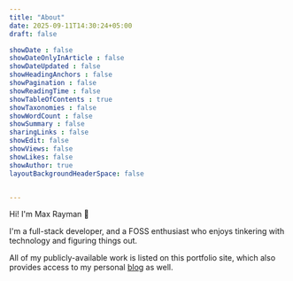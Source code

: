 ```yaml
---
title: "About"
date: 2025-09-11T14:30:24+05:00
draft: false

showDate : false
showDateOnlyInArticle : false
showDateUpdated : false
showHeadingAnchors : false
showPagination : false
showReadingTime : false
showTableOfContents : true
showTaxonomies : false 
showWordCount : false
showSummary : false
sharingLinks : false
showEdit: false
showViews: false
showLikes: false
showAuthor: true
layoutBackgroundHeaderSpace: false


---
```


Hi! I'm Max Rayman 👋

I'm a full-stack developer, and a FOSS enthusiast who enjoys tinkering with technology and figuring things out.

All of my publicly-available work is listed on this portfolio site, which also provides access to my personal [blog](/blog/) as well.
